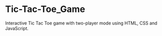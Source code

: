# Tic-Tac-Toe_Game
Interactive Tic Tac Toe game with two-player mode using HTML, CSS and JavaScript.
